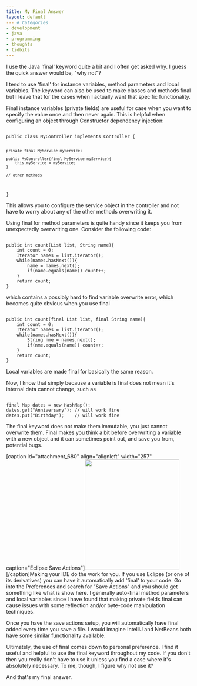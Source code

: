 ```yaml
---
title: My Final Answer
layout: default
--- # Categories
- development
- java
- programming
- thoughts
- tidbits
---
```


I use the Java 'final' keyword quite a bit and I often get asked why. I guess the quick answer would be, "why not"?

I tend to use 'final' for instance variables, method parameters and local variables. The keyword can also be used to make classes and methods final but I leave that for the cases when I actually want that specific functionality.

Final instance variables (private fields) are useful for case when you want to specify the value once and then never again. This is helpful when configuring an object through Constructor dependency injection:

<code lang="java">
public class MyController implements Controller {

    private final MyService myService;

    public MyController(final MyService myService){
        this.myService = myService;
    }

    // other methods
}</code>

This allows you to configure the service object in the controller and not have to worry about any of the other methods overwriting it.

Using final for method parameters is quite handy since it keeps you from unexpectedly overwriting one. Consider the following code:

<code lang="java">
public int count(List<String> list, String name){
    int count = 0;
    Iterator<String> names = list.iterator();
    while(names.hasNext()){
        name = names.next();
        if(name.equals(name)) count++;
    }
    return count;
}</code>

which contains a possibly hard to find variable overwrite error, which becomes quite obvious when you use final

<code lang="java">
public int count(final List<String> list, final String name){
    int count = 0;
    Iterator<String> names = list.iterator();
    while(names.hasNext()){
        String nme = names.next();
        if(nme.equals(name)) count++;
    }
    return count;
}</code>

Local variables are made final for basically the same reason.

Now, I know that simply because a variable is final does not mean it's internal data cannot change, such as

<code lang="java">
final Map<String,Date> dates = new HashMap<String,Date>();
dates.get("Anniversary"); // will work fine
dates.put("Birthday");    // will work fine
</code>

The final keyword does not make them immutable, you just cannot overwrite them. Final makes you think a bit before overwriting a variable with a new object and it can sometimes point out, and save you from, potential bugs.

[caption id="attachment_680" align="alignleft" width="257" caption="Eclipse Save Actions"]<a href="http://coffeaelectronica.com/blog/wp-content/uploads/2010/01/save-actions.png"><img src="http://coffeaelectronica.com/blog/wp-content/uploads/2010/01/save-actions-257x300.png" alt="" title="save-actions" width="257" height="300" class="size-medium wp-image-680" /></a>[/caption]Making your IDE do the work for you. If you use Eclipse (or one of its derivatives) you can have it automatically add 'final' to your code. Go into the Preferences and search for "Save Actions" and you should get something like what is show here. I generally auto-final method parameters and local variables since I have found that making private fields final can cause issues with some reflection and/or byte-code manipulation techniques.

Once you have the save actions setup, you will automatically have final added every time you save a file. I would imagine IntelliJ and NetBeans both have some similar functionality available.

Ultimately, the use of final comes down to personal preference. I find it useful and helpful to use the final keyword throughout my code. If you don't then you really don't have to use it unless you find a case where it's absolutely necessary. To me, though, I figure why not use it?

And that's my final answer. 

